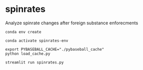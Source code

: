 # spinrates
Analyze spinrate changes after foreign substance enforecments


```
conda env create
```

```
conda activate spinrates-env
```

```
export PYBASEBALL_CACHE="./pybaseball_cache"
python load_cache.py
```

```
streamlit run spinrates.py
```
